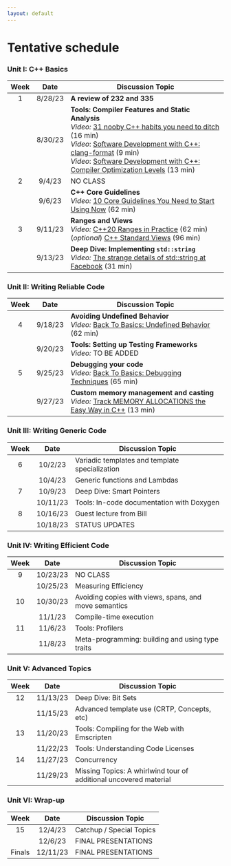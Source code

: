 ```yaml
---
layout: default
---
```



# Tentative schedule

### Unit I: C++ Basics

| Week | Date     | Discussion Topic                    |
|:----:|:--------:|-------------------------------------|
| 1    | 8/28/23  | **A review of 232 and 335**             |
|      | 8/30/23  | **Tools: Compiler Features and Static Analysis** <br> *Video:* [31 nooby C++ habits you need to ditch](https://www.youtube.com/watch?v=i_wDa2AS_8w) (16 min) <br> *Video*: [Software Development with C++: clang-format](https://www.youtube.com/watch?v=YNv_g6ceL0w) (9 min) <br> *Video*: [Software Development with C++: Compiler Optimization Levels](https://www.youtube.com/watch?v=Gwvn8ruzXT8) (13 min)
| 2    | 9/4/23   | NO CLASS                            |
|      | 9/6/23   | **C++ Core Guidelines** <br> *Video:* [10 Core Guidelines You Need to Start Using Now](https://www.youtube.com/watch?v=XkDEzfpdcSg) (62 min) |
| 3    | 9/11/23  | **Ranges and Views** <br> *Video:* [C++20 Ranges in Practice](https://www.youtube.com/watch?v=L0bhZp6HMDM) (62 min) <br> (*optional*) [C++ Standard Views](https://www.youtube.com/watch?v=qv29fo9sUjY) (96 min) |
|      | 9/13/23  | **Deep Dive: Implementing `std::string`** <br> *Video:* [The strange details of std::string at Facebook](https://www.youtube.com/watch?v=kPR8h4-qZdk) (31 min) |

### Unit II: Writing Reliable Code

| Week | Date     | Discussion Topic           |
|:----:|:--------:|----------------------------|
| 4    | 9/18/23  | **Avoiding Undefined Behavior** <br> *Video:* [Back To Basics: Undefined Behavior](https://www.youtube.com/watch?v=NpL9YnxnOqM) (62 min) |
|      | 9/20/23  | **Tools: Setting up Testing Frameworks** <br> *Video:* TO BE ADDED|
| 5    | 9/25/23  | **Debugging your code** <br> *Video:* [Back To Basics: Debugging Techniques](https://www.youtube.com/watch?v=M7fV-eQwxrY) (65 min) |
|      | 9/27/23  | **Custom memory management and casting** <br> *Video:* [Track MEMORY ALLOCATIONS the Easy Way in C++](https://www.youtube.com/watch?v=sLlGEUO_EGE) (13 min) |

### Unit III: Writing Generic Code

| Week | Date     | Discussion Topic           |
|:----:|:--------:|----------------------------|
| 6    | 10/2/23  | Variadic templates and template specialization
|      | 10/4/23  | Generic functions and Lambdas
| 7    | 10/9/23  | Deep Dive: Smart Pointers
|      | 10/11/23 | Tools: In-code documentation with Doxygen
| 8    | 10/16/23 | Guest lecture from Bill
|      | 10/18/23 | STATUS UPDATES

### Unit IV: Writing Efficient Code

| Week | Date     | Discussion Topic           |
|:----:|:--------:|----------------------------|
| 9    | 10/23/23 | NO CLASS
|      | 10/25/23 | Measuring Efficiency
| 10   | 10/30/23 | Avoiding copies with views, spans, and move semantics
|      | 11/1/23  | Compile-time execution
| 11   | 11/6/23  | Tools: Profilers
|      | 11/8/23  | Meta-programming: building and using type traits

### Unit V: Advanced Topics

| Week | Date     | Discussion Topic           |
|:----:|:--------:|----------------------------|
| 12   | 11/13/23 | Deep Dive: Bit Sets
|      | 11/15/23 | Advanced template use (CRTP, Concepts, etc)
| 13   | 11/20/23 | Tools: Compiling for the Web with Emscripten
|      | 11/22/23 | Tools: Understanding Code Licenses
| 14   | 11/27/23 | Concurrency
|      | 11/29/23 | Missing Topics: A whirlwind tour of additional uncovered material

### Unit VI: Wrap-up

| Week | Date     | Discussion Topic           |
|:----:|:--------:|----------------------------|
| 15   | 12/4/23  | Catchup / Special Topics
|      | 12/6/23  | FINAL PRESENTATIONS
| Finals | 12/11/23 | FINAL PRESENTATIONS
